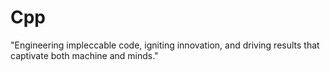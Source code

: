 # Cpp

 "Engineering impleccable code, igniting innovation, and driving results that captivate both machine and minds."
